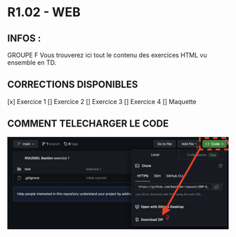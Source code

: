# R1.02 - WEB

## INFOS :
GROUPE F
Vous trouverez ici tout le contenu des exercices HTML vu ensemble en TD.

## CORRECTIONS DISPONIBLES
[x] Exercice 1
[] Exercice 2
[] Exercice 3
[] Exercice 4
[] Maquette

## COMMENT TELECHARGER LE CODE
![COMMENT TELECHARGER LE CODE](https://github.com/bastien-roussel/GRP-F_EXERCICES/blob/main/assets/tuto_dl_code.png)